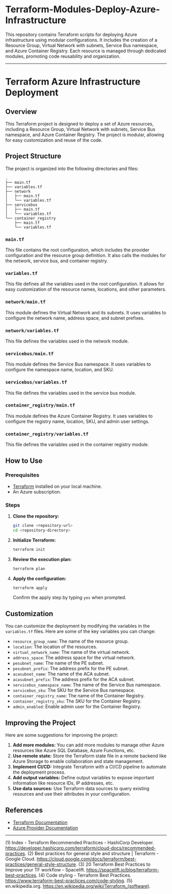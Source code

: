 # Terraform-Modules-Deploy-Azure-Infrastructure
This repository contains Terraform scripts for deploying Azure infrastructure using modular configurations. It includes the creation of a Resource Group, Virtual Network with subnets, Service Bus namespace, and Azure Container Registry. Each resource is managed through dedicated modules, promoting code reusability and organization.



---

# Terraform Azure Infrastructure Deployment

## Overview

This Terraform project is designed to deploy a set of Azure resources, including a Resource Group, Virtual Network with subnets, Service Bus namespace, and Azure Container Registry. The project is modular, allowing for easy customization and reuse of the code.

## Project Structure

The project is organized into the following directories and files:

```
.
├── main.tf
├── variables.tf
├── network
│   ├── main.tf
│   └── variables.tf
├── servicebus
│   ├── main.tf
│   └── variables.tf
└── container_registry
    ├── main.tf
    └── variables.tf
```

### `main.tf`

This file contains the root configuration, which includes the provider configuration and the resource group definition. It also calls the modules for the network, service bus, and container registry.

### `variables.tf`

This file defines all the variables used in the root configuration. It allows for easy customization of the resource names, locations, and other parameters.

### `network/main.tf`

This module defines the Virtual Network and its subnets. It uses variables to configure the network name, address space, and subnet prefixes.

### `network/variables.tf`

This file defines the variables used in the network module.

### `servicebus/main.tf`

This module defines the Service Bus namespace. It uses variables to configure the namespace name, location, and SKU.

### `servicebus/variables.tf`

This file defines the variables used in the service bus module.

### `container_registry/main.tf`

This module defines the Azure Container Registry. It uses variables to configure the registry name, location, SKU, and admin user settings.

### `container_registry/variables.tf`

This file defines the variables used in the container registry module.

## How to Use

### Prerequisites

- [Terraform](https://www.terraform.io/downloads.html) installed on your local machine.
- An Azure subscription.

### Steps

1. **Clone the repository:**

   ```sh
   git clone <repository-url>
   cd <repository-directory>
   ```

2. **Initialize Terraform:**

   ```sh
   terraform init
   ```

3. **Review the execution plan:**

   ```sh
   terraform plan
   ```

4. **Apply the configuration:**

   ```sh
   terraform apply
   ```

   Confirm the apply step by typing `yes` when prompted.

## Customization

You can customize the deployment by modifying the variables in the `variables.tf` files. Here are some of the key variables you can change:

- `resource_group_name`: The name of the resource group.
- `location`: The location of the resources.
- `virtual_network_name`: The name of the virtual network.
- `address_space`: The address space for the virtual network.
- `pesubnet_name`: The name of the PE subnet.
- `pesubnet_prefix`: The address prefix for the PE subnet.
- `acasubnet_name`: The name of the ACA subnet.
- `acasubnet_prefix`: The address prefix for the ACA subnet.
- `servicebus_namespace_name`: The name of the Service Bus namespace.
- `servicebus_sku`: The SKU for the Service Bus namespace.
- `container_registry_name`: The name of the Container Registry.
- `container_registry_sku`: The SKU for the Container Registry.
- `admin_enabled`: Enable admin user for the Container Registry.

## Improving the Project

Here are some suggestions for improving the project:

1. **Add more modules:** You can add more modules to manage other Azure resources like Azure SQL Database, Azure Functions, etc.
2. **Use remote state:** Store the Terraform state file in a remote backend like Azure Storage to enable collaboration and state management.
3. **Implement CI/CD:** Integrate Terraform with a CI/CD pipeline to automate the deployment process.
4. **Add output variables:** Define output variables to expose important information like resource IDs, IP addresses, etc.
5. **Use data sources:** Use Terraform data sources to query existing resources and use their attributes in your configuration.

## References

- [Terraform Documentation](https://www.terraform.io/docs)
- [Azure Provider Documentation](https://registry.terraform.io/providers/hashicorp/azurerm/latest/docs)

---
(1) Index - Terraform Recommended Practices - HashiCorp Developer. https://developer.hashicorp.com/terraform/cloud-docs/recommended-practices.
(2) Best practices for general style and structure | Terraform - Google Cloud. https://cloud.google.com/docs/terraform/best-practices/general-style-structure.
(3) 20 Terraform Best Practices to Improve your TF workflow - Spacelift. https://spacelift.io/blog/terraform-best-practices.
(4) Code styling - Terraform Best Practices. https://www.terraform-best-practices.com/code-styling.
(5) en.wikipedia.org. https://en.wikipedia.org/wiki/Terraform_(software).
